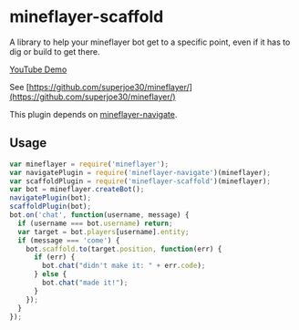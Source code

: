 # mineflayer-scaffold

A library to help your mineflayer bot get to a specific point, even if it has
to dig or build to get there.

[YouTube Demo](http://youtu.be/jkg6psMUSE0)

See [https://github.com/superjoe30/mineflayer/](https://github.com/superjoe30/mineflayer/)

This plugin depends on
[mineflayer-navigate](https://github.com/superjoe30/mineflayer-navigate).

## Usage

```js
var mineflayer = require('mineflayer');
var navigatePlugin = require('mineflayer-navigate')(mineflayer);
var scaffoldPlugin = require('mineflayer-scaffold')(mineflayer);
var bot = mineflayer.createBot();
navigatePlugin(bot);
scaffoldPlugin(bot);
bot.on('chat', function(username, message) {
  if (username === bot.username) return;
  var target = bot.players[username].entity;
  if (message === 'come') {
    bot.scaffold.to(target.position, function(err) {
      if (err) {
        bot.chat("didn't make it: " + err.code);
      } else {
        bot.chat("made it!");
      }
    });
  }
});
```
